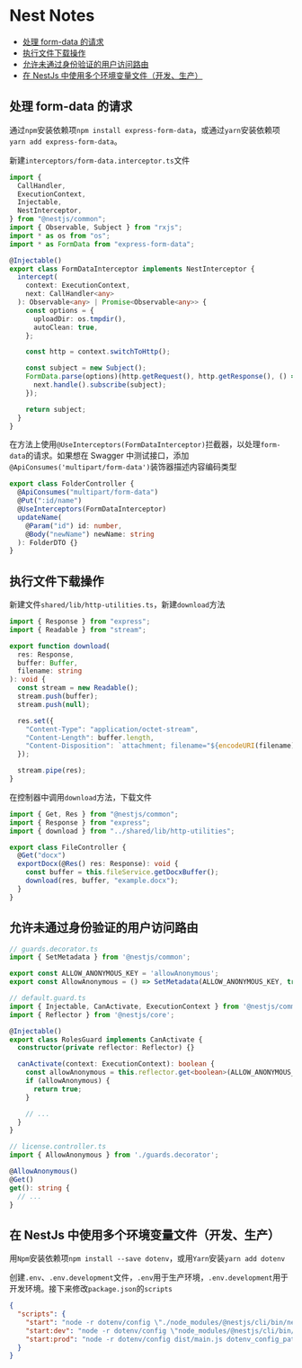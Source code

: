 # Nest Notes

- [处理 form-data 的请求](#处理-form-data-的请求)
- [执行文件下载操作](#接口执行文件下载操作)
- [允许未通过身份验证的用户访问路由](#允许未通过身份验证的用户访问路由)
- [在 NestJs 中使用多个环境变量文件（开发、生产）](#在-nestjs-中使用多个环境变量文件（开发、生产）)

## 处理 form-data 的请求

通过`npm`安装依赖项`npm install express-form-data`，或通过`yarn`安装依赖项`yarn add express-form-data`。

新建`interceptors/form-data.interceptor.ts`文件

```typescript
import {
  CallHandler,
  ExecutionContext,
  Injectable,
  NestInterceptor,
} from "@nestjs/common";
import { Observable, Subject } from "rxjs";
import * as os from "os";
import * as FormData from "express-form-data";

@Injectable()
export class FormDataInterceptor implements NestInterceptor {
  intercept(
    context: ExecutionContext,
    next: CallHandler<any>
  ): Observable<any> | Promise<Observable<any>> {
    const options = {
      uploadDir: os.tmpdir(),
      autoClean: true,
    };

    const http = context.switchToHttp();

    const subject = new Subject();
    FormData.parse(options)(http.getRequest(), http.getResponse(), () => {
      next.handle().subscribe(subject);
    });

    return subject;
  }
}
```

在方法上使用`@UseInterceptors(FormDataInterceptor)`拦截器，以处理`form-data`的请求。如果想在 Swagger 中测试接口，添加`@ApiConsumes('multipart/form-data')`装饰器描述内容编码类型

```typescript
export class FolderController {
  @ApiConsumes("multipart/form-data")
  @Put(":id/name")
  @UseInterceptors(FormDataInterceptor)
  updateName(
    @Param("id") id: number,
    @Body("newName") newName: string
  ): FolderDTO {}
}
```

## 执行文件下载操作

新建文件`shared/lib/http-utilities.ts`，新建`download`方法

```typescript
import { Response } from "express";
import { Readable } from "stream";

export function download(
  res: Response,
  buffer: Buffer,
  filename: string
): void {
  const stream = new Readable();
  stream.push(buffer);
  stream.push(null);

  res.set({
    "Content-Type": "application/octet-stream",
    "Content-Length": buffer.length,
    "Content-Disposition": `attachment; filename="${encodeURI(filename)}"`, // 指定下载的文件名称
  });

  stream.pipe(res);
}
```

在控制器中调用`download`方法，下载文件

```typescript
import { Get, Res } from "@nestjs/common";
import { Response } from "express";
import { download } from "../shared/lib/http-utilities";

export class FileController {
  @Get("docx")
  exportDocx(@Res() res: Response): void {
    const buffer = this.fileService.getDocxBuffer();
    download(res, buffer, "example.docx");
  }
}
```

## 允许未通过身份验证的用户访问路由

```ts
// guards.decorator.ts
import { SetMetadata } from '@nestjs/common';

export const ALLOW_ANONYMOUS_KEY = 'allowAnonymous';
export const AllowAnonymous = () => SetMetadata(ALLOW_ANONYMOUS_KEY, true);

// default.guard.ts
import { Injectable, CanActivate, ExecutionContext } from '@nestjs/common';
import { Reflector } from '@nestjs/core';

@Injectable()
export class RolesGuard implements CanActivate {
  constructor(private reflector: Reflector) {}

  canActivate(context: ExecutionContext): boolean {
    const allowAnonymous = this.reflector.get<boolean>(ALLOW_ANONYMOUS_KEY, context.getHandler());
    if (allowAnonymous) {
      return true;
    }

    // ...
  }
}

// license.controller.ts
import { AllowAnonymous } from './guards.decorator';

@AllowAnonymous()
@Get()
get(): string {
  // ...
}
```

## 在 NestJs 中使用多个环境变量文件（开发、生产）

用`Npm`安装依赖项`npm install --save dotenv`，或用`Yarn`安装`yarn add dotenv`

创建`.env`、`.env.development`文件，`.env`用于生产环境，`.env.development`用于开发环境。接下来修改`package.json`的`scripts`

```json
{
  "scripts": {
    "start": "node -r dotenv/config \"./node_modules/@nestjs/cli/bin/nest.js\" start dotenv_config_path=.env.development",
    "start:dev": "node -r dotenv/config \"node_modules/@nestjs/cli/bin/nest.js\" start --watch dotenv_config_path=.env.development",
    "start:prod": "node -r dotenv/config dist/main.js dotenv_config_path=.env"
  }
}
```
